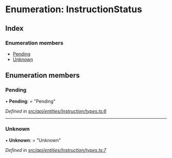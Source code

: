 # Enumeration: InstructionStatus

## Index

### Enumeration members

* [Pending](instructionstatus.md#pending)
* [Unknown](instructionstatus.md#unknown)

## Enumeration members

###  Pending

• **Pending**: = "Pending"

*Defined in [src/api/entities/Instruction/types.ts:6](https://github.com/PolymathNetwork/polymesh-sdk/blob/524b0225/src/api/entities/Instruction/types.ts#L6)*

___

###  Unknown

• **Unknown**: = "Unknown"

*Defined in [src/api/entities/Instruction/types.ts:7](https://github.com/PolymathNetwork/polymesh-sdk/blob/524b0225/src/api/entities/Instruction/types.ts#L7)*
